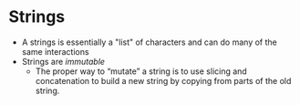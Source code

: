 # Strings

- A strings is essentially a "list" of characters and can do many of the same interactions
- Strings are *immutable*
  - The proper way to “mutate” a string is to use slicing and concatenation to build a new string by copying from parts of the old string.
  

